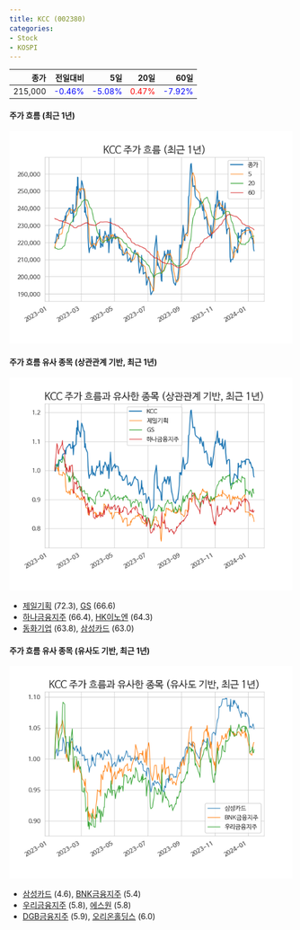 ```yaml
---
title: KCC (002380)
categories:
- Stock
- KOSPI
---
```


|종가|전일대비|5일|20일|60일|
|---:|-------:|--:|---:|---:|
|215,000|<span style="color: blue">-0.46%</span>|<span style="color: blue">-5.08%</span>|<span style="color: red">0.47%</span>|<span style="color: blue">-7.92%</span>|

<!-- more -->

#### 주가 흐름 (최근 1년)
![002380](/assets/images/stock/002380.png)


#### 주가 흐름 유사 종목 (상관관계 기반, 최근 1년)
![002380](/assets/images/stock/002380_corr.png)
- [제일기획](/030000/) (72.3), [GS](/078930/) (66.6)
- [하나금융지주](/086790/) (66.4), [HK이노엔](/195940/) (64.3)
- [동화기업](/025900/) (63.8), [삼성카드](/029780/) (63.0)


#### 주가 흐름 유사 종목 (유사도 기반, 최근 1년)
![002380](/assets/images/stock/002380_sim.png)
- [삼성카드](/029780/) (4.6), [BNK금융지주](/138930/) (5.4)
- [우리금융지주](/316140/) (5.8), [에스원](/012750/) (5.8)
- [DGB금융지주](/139130/) (5.9), [오리온홀딩스](/001800/) (6.0)